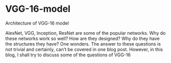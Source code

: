 # VGG-16-model
Architecture of VGG-16 model

AlexNet, VGG, Inception, ResNet are some of the popular networks. Why do these networks work so well? How are they designed? Why do they have the structures they have? One wonders. The answer to these questions is not trivial and certainly, can’t be covered in one blog post. However, in this blog, I shall try to discuss some of the questions of VGG-16
